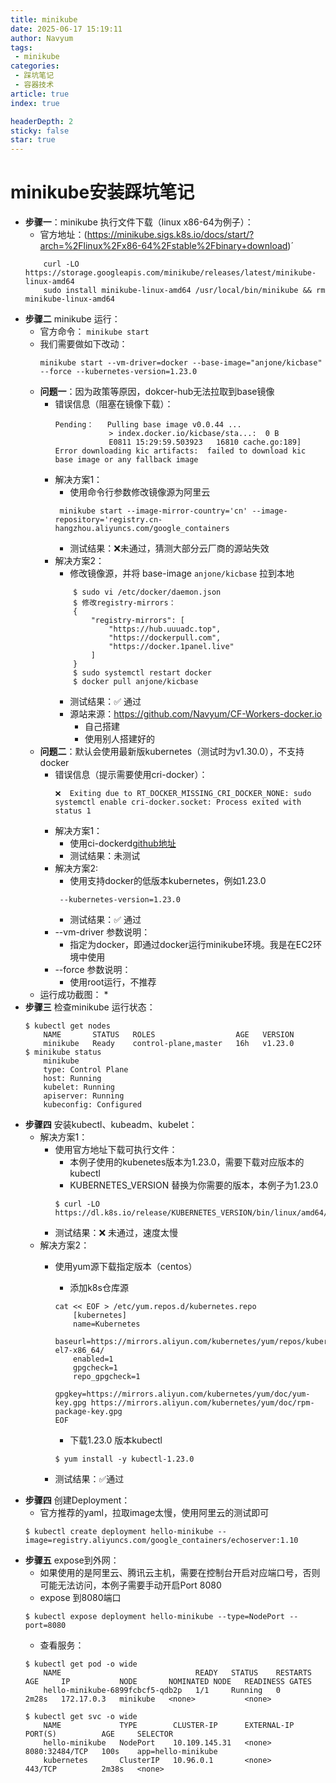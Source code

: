 ```yaml
---
title: minikube
date: 2025-06-17 15:19:11
author: Navyum
tags: 
 - minikube
categories: 
 - 踩坑笔记
 - 容器技术
article: true
index: true

headerDepth: 2
sticky: false
star: true
---
```


# minikube安装踩坑笔记

* **步骤一**：minikube 执行文件下载（linux x86-64为例子）：
    * 官方地址：(https://minikube.sigs.k8s.io/docs/start/?arch=%2Flinux%2Fx86-64%2Fstable%2Fbinary+download)´
    ```
        curl -LO https://storage.googleapis.com/minikube/releases/latest/minikube-linux-amd64
        sudo install minikube-linux-amd64 /usr/local/bin/minikube && rm minikube-linux-amd64
    ```
* **步骤二** minikube 运行：
    * 官方命令： `minikube start`
    * 我们需要做如下改动：
        ```
        minikube start --vm-driver=docker --base-image="anjone/kicbase" --force --kubernetes-version=1.23.0
        ```
    * **问题一**：因为政策等原因，dokcer-hub无法拉取到base镜像
        * 错误信息（阻塞在镜像下载）：
            ```
            Pending：   Pulling base image v0.0.44 ...
                        > index.docker.io/kicbase/sta...:  0 B
                        E0811 15:29:59.503923   16810 cache.go:189] Error downloading kic artifacts:  failed to download kic base image or any fallback image

            ```
        * 解决方案1：
            * 使用命令行参数修改镜像源为阿里云
            ```
             minikube start --image-mirror-country='cn' --image-repository='registry.cn-hangzhou.aliyuncs.com/google_containers
            ``` 
            * 测试结果：❌未通过，猜测大部分云厂商的源站失效
        * 解决方案2：
            * 修改镜像源，并将 base-image `anjone/kicbase` 拉到本地
            ```
                $ sudo vi /etc/docker/daemon.json
                $ 修改registry-mirrors：
                {
                    "registry-mirrors": [
                        "https://hub.uuuadc.top",
                        "https://dockerpull.com",
                        "https://docker.1panel.live"
                    ]
                }
                $ sudo systemctl restart docker
                $ docker pull anjone/kicbase
            ```
            * 测试结果：✅ 通过
            * 源站来源：https://github.com/Navyum/CF-Workers-docker.io
                * 自己搭建
                * 使用别人搭建好的
    * **问题二**：默认会使用最新版kubernetes（测试时为v1.30.0），不支持docker
        * 错误信息（提示需要使用cri-docker）：
            ```
            ❌  Exiting due to RT_DOCKER_MISSING_CRI_DOCKER_NONE: sudo systemctl enable cri-docker.socket: Process exited with status 1
            ```
        * 解决方案1：
            * 使用ci-dockerd[github地址](https://github.com/Mirantis/cri-dockerd/releases)
            * 测试结果：未测试
        * 解决方案2: 
            * 使用支持docker的低版本kubernetes，例如1.23.0
            ```
             --kubernetes-version=1.23.0
            ```
            * 测试结果：✅ 通过
        * --vm-driver 参数说明：
            * 指定为docker，即通过docker运行minikube环境。我是在EC2环境中使用
        * --force 参数说明：
            * 使用root运行，不推荐
    * 运行成功截图：
        * 
* **步骤三** 检查minikube 运行状态：
    ```
    $ kubectl get nodes
        NAME       STATUS   ROLES                  AGE   VERSION
        minikube   Ready    control-plane,master   16h   v1.23.0
    $ minikube status
        minikube
        type: Control Plane
        host: Running
        kubelet: Running
        apiserver: Running
        kubeconfig: Configured
    ```
* **步骤四** 安装kubectl、kubeadm、kubelet：
    * 解决方案1：
        * 使用官方地址下载可执行文件：
            * 本例子使用的kubenetes版本为1.23.0，需要下载对应版本的kubectl
            * KUBERNETES_VERSION 替换为你需要的版本，本例子为1.23.0
            ```
            $ curl -LO https://dl.k8s.io/release/KUBERNETES_VERSION/bin/linux/amd64/kubectl
            ```
        * 测试结果：❌ 未通过，速度太慢
    * 解决方案2：
        * 使用yum源下载指定版本（centos）
            * 添加k8s仓库源
            ```
            cat << EOF > /etc/yum.repos.d/kubernetes.repo 
                [kubernetes]
                name=Kubernetes
                baseurl=https://mirrors.aliyun.com/kubernetes/yum/repos/kubernetes-el7-x86_64/
                enabled=1
                gpgcheck=1
                repo_gpgcheck=1
                gpgkey=https://mirrors.aliyun.com/kubernetes/yum/doc/yum-key.gpg https://mirrors.aliyun.com/kubernetes/yum/doc/rpm-package-key.gpg
            EOF
            ```
            * 下载1.23.0 版本kubectl
            
            ```
            $ yum install -y kubectl-1.23.0
            ```
        * 测试结果：✅通过
* **步骤四** 创建Deployment：
    * 官方推荐的yaml，拉取image太慢，使用阿里云的测试即可
    ```
    $ kubectl create deployment hello-minikube --image=registry.aliyuncs.com/google_containers/echoserver:1.10
    ```
* **步骤五** expose到外网：
    * 如果使用的是阿里云、腾讯云主机，需要在控制台开启对应端口号，否则可能无法访问，本例子需要手动开启Port 8080
    * expose 到8080端口
    ```
    $ kubectl expose deployment hello-minikube --type=NodePort --port=8080
    ```
    * 查看服务：
    ```
    $ kubectl get pod -o wide
        NAME                              READY   STATUS    RESTARTS   AGE     IP           NODE       NOMINATED NODE   READINESS GATES
        hello-minikube-6899fcbcf5-qdb2p   1/1     Running   0          2m28s   172.17.0.3   minikube   <none>           <none>
    
    $ kubectl get svc -o wide
        NAME             TYPE        CLUSTER-IP      EXTERNAL-IP   PORT(S)          AGE     SELECTOR
        hello-minikube   NodePort    10.109.145.31   <none>        8080:32484/TCP   100s    app=hello-minikube
        kubernetes       ClusterIP   10.96.0.1       <none>        443/TCP          2m38s   <none>
    ```


